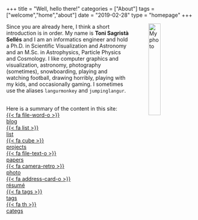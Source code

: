 +++
title = "Well, hello there!"
categories = ["About"]
tags = ["welcome","home","about"]
date = "2019-02-28"
type = "homepage"
+++

<picture>
<source srcset="/img/profile/myself_v4_outline.jxl" type="image/jxl" />
<source srcset="/img/profile/myself_v4_outline.avif" type="image/avif" />
<img src="/img/profile/myself_v4_outline.png"
     alt="My photo"
     style="float: right; margin-left: 50px; width: 25%" />
</picture>

Since you are already here, I think a short introduction is in order. My name is **Toni Sagristà Sellés** and I am an informatics engineer and hold a Ph.D. in Scientific Visualization and Astronomy and an M.Sc. in Astrophysics, Particle Physics and Cosmology. I like computer graphics and visualization, astronomy, photography (sometimes), snowboarding, playing and watching football, drawing horribly, playing with my kids, and occasionally gaming. I sometimes use the aliases `langurmonkey` and `jumpinglangur`.

<!-- I'm currently working in the [Gaia](https://www.esa.int/Science_Exploration/Space_Science/Gaia) group of the Astronomisches Rechen-Institut (ARI) in Heidelberg, and doing research in scientific visualization in the Visual Computing Group (VCG) of the Interdisciplinary Center for Scientific Computing (IWR), also in Heidelberg. That should do it for the acronym fest. -->

<br/>
Here is a summary of the content in this site:
<br/>

<div class="content-table">
<a href="/blog"><div class="menu-table-item">
{{< fa file-word-o >}}<br/>
blog
</div></a>
<a href="/posts-list"><div class="menu-table-item">
{{< fa list >}}<br/>
list
</div></a>
<a href="/projects"><div class="menu-table-item">
{{< fa cube >}}<br/>
projects
</div></a>
<a href="/papers"><div class="menu-table-item">
{{< fa file-text-o >}}<br/>
papers
</div></a>
<a href="/photography"><div class="menu-table-item">
{{< fa camera-retro >}}<br/>
photo
</div></a>
<a href="/resume"><div class="menu-table-item">
{{< fa address-card-o >}}<br/>
résumé
</div></a>
<a href="/tags"><div class="menu-table-item">
{{< fa tags >}}<br/>
tags
</div></a>
<a href="/categories"><div class="menu-table-item">
{{< fa th >}}<br/>
categs
</div></a>
</div>
